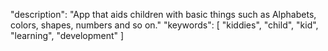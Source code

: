 "description": "App that aids children with basic things such as Alphabets, colors, shapes, numbers and so on."
"keywords": [
"kiddies",
"child",
"kid",
"learning",
"development"
]

<!--
This App is created with the intention to help kids learn:
    -> Alphabets (uppercase & lowercase)
    -> Numbers
    -> Colors
    -> Shapes
    -> Alphabet on Keyboard

The app currently includes the below functionalities:
    -> Text to Speech - Voicing out the Alphabet, Number, Shape or Color appearing on the screen.
    -> Animations
    -> Display alphabets when pressed on keyboard

In a future release, we plan on converting this into a more interactive platform by including:
    -> Speech to text
    -> Voice recognition and analytics
    -> Drag n Drop components
-->
